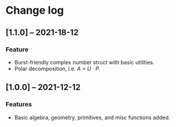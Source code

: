 # Change log

## [1.1.0] ⁠– 2021-18-12

### Feature

- Burst-friendly complex number struct with basic utilities.
- Polar decomposition, i.e. _A = U · P_.

## [1.0.0] ⁠– 2021-12-12

### Features

- Basic algebra, geometry, primitives, and misc functions added.
